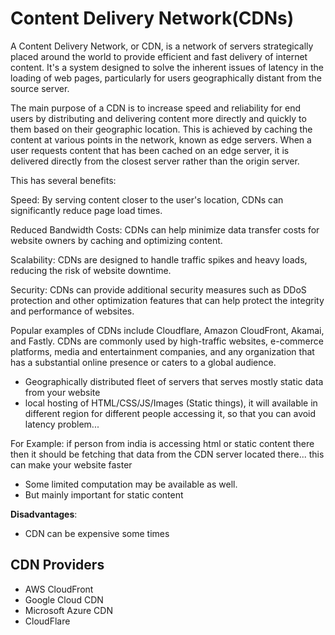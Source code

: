 # Content Delivery Network(CDNs)


A Content Delivery Network, or CDN, is a network of servers strategically placed around the world to provide efficient and fast delivery of internet content. It's a system designed to solve the inherent issues of latency in the loading of web pages, particularly for users geographically distant from the source server.

The main purpose of a CDN is to increase speed and reliability for end users by distributing and delivering content more directly and quickly to them based on their geographic location. This is achieved by caching the content at various points in the network, known as edge servers. When a user requests content that has been cached on an edge server, it is delivered directly from the closest server rather than the origin server.

This has several benefits:

Speed: By serving content closer to the user's location, CDNs can significantly reduce page load times.

Reduced Bandwidth Costs: CDNs can help minimize data transfer costs for website owners by caching and optimizing content.

Scalability: CDNs are designed to handle traffic spikes and heavy loads, reducing the risk of website downtime.

Security: CDNs can provide additional security measures such as DDoS protection and other optimization features that can help protect the integrity and performance of websites.

Popular examples of CDNs include Cloudflare, Amazon CloudFront, Akamai, and Fastly. CDNs are commonly used by high-traffic websites, e-commerce platforms, media and entertainment companies, and any organization that has a substantial online presence or caters to a global audience.

- Geographically distributed fleet of servers that serves mostly static data from your website
- local hosting of HTML/CSS/JS/Images (Static things), it will available in different region for
different people accessing it, so that you can avoid latency problem...

For Example: if person from india is accessing html or static content there then it should be
fetching that data from the CDN server located there... this can make your website faster 
- Some limited computation may be available as well.
- But mainly important for static content

**Disadvantages**:

- CDN can be expensive some times

## CDN Providers

- AWS CloudFront
- Google Cloud CDN
- Microsoft Azure CDN
- CloudFlare